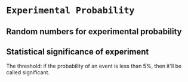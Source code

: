 # `Experimental Probability`

## Random numbers for experimental probability


## Statistical significance of experiment
The threshold: if the probability of an event is less than 5%, then it'll be called significant.